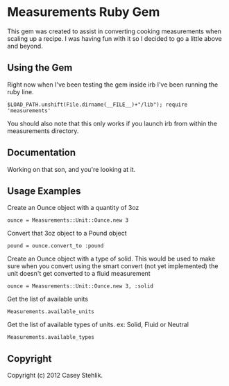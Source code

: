 # Measurements Ruby Gem
This gem was created to assist in converting cooking measurements when scaling up a recipe.
I was having fun with it so I decided to go a little above and beyond.

## Using the Gem
Right now when I've been testing the gem inside irb I've been running the ruby line.

	$LOAD_PATH.unshift(File.dirname(__FILE__)+"/lib"); require 'measurements'

You should also note that this only works if you launch irb from within the measurements directory.

## Documentation
Working on that son, and you're looking at it.

## Usage Examples
Create an Ounce object with a quantity of 3oz

	ounce = Measurements::Unit::Ounce.new 3

Convert that 3oz object to a Pound object

	pound = ounce.convert_to :pound
	
Create an Ounce object with a type of solid. This would be used to make sure when you convert
using the smart convert (not yet implemented) the unit doesn't get converted to a fluid measurement

	ounce = Measurements::Unit::Ounce.new 3, :solid
	
Get the list of available units

	Measurements.available_units
	
Get the list of available types of units. ex: Solid, Fluid or Neutral

	Measurements.available_types
	
## Copyright
Copyright (c) 2012 Casey Stehlik.